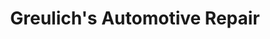 ---
title: "Greulich's Automotive Repair"
url: /mesa/greulichs-automotive-repair/
shop: car repair
---